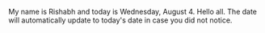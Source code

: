 My name is Rishabh and today is Wednesday, August 4. Hello all. The date will automatically update to today's date in case you did not notice.
